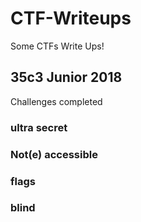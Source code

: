 # CTF-Writeups
Some CTFs Write Ups!
## 35c3 Junior 2018
Challenges completed  
### ultra secret  
### Not(e) accessible  
### flags  
### blind  

